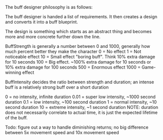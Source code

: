 The buff designer philosophy is as follows:

The buff designer is handed a list of requirements. It then creates a design and converts it into a buff blueprint.

The design is something which starts as an abstract thing and becomes more and more concrete further down the line.

BuffStrength is generally a number between 0 and 1000, generally how much percent better they make the character
0 = No effect
1 = Not noticeable effect
10 = Small effect "boring buff". Think 10% extra damage for 10 seconds
100 = Big effect. ~100% extra damage for 10 seconds or 10% extra damage for 100 seconds
500 = Enormous effect
1000 = Game-winning effect

BuffIntensity decides the ratio between strength and duration; an intense buff is a relatively strong buff over a short duration

0 = no intensity, infinite duration
0.01 = super low intensity, ~1000 second duration
0.1 = low intensity, ~100 second duration
1 = normal intensity, ~10 second duration
10 = extreme intensity, ~1 second duration
NOTE: duration does not necessarily correlate to actual time, it is just the expected lifetime of the buff.


Todo: figure out a way to handle diminishing returns; no big difference between 5x movement speed and 10x movement speed